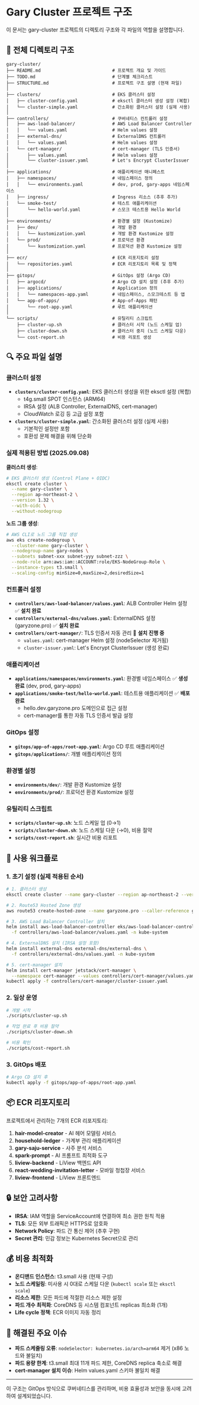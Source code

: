 # Gary Cluster 프로젝트 구조

이 문서는 gary-cluster 프로젝트의 디렉토리 구조와 각 파일의 역할을 설명합니다.

## 📁 전체 디렉토리 구조

```
gary-cluster/
├── README.md                           # 프로젝트 개요 및 가이드
├── TODO.md                             # 단계별 체크리스트
├── STRUCTURE.md                        # 프로젝트 구조 설명 (현재 파일)
│
├── clusters/                           # EKS 클러스터 설정
│   ├── cluster-config.yaml             # eksctl 클러스터 생성 설정 (복합)
│   └── cluster-simple.yaml             # 간소화된 클러스터 설정 (실제 사용)
│
├── controllers/                        # 쿠버네티스 컨트롤러 설정
│   ├── aws-load-balancer/              # AWS Load Balancer Controller
│   │   └── values.yaml                 # Helm values 설정
│   ├── external-dns/                   # ExternalDNS 컨트롤러
│   │   └── values.yaml                 # Helm values 설정
│   └── cert-manager/                   # cert-manager (TLS 인증서)
│       ├── values.yaml                 # Helm values 설정
│       └── cluster-issuer.yaml         # Let's Encrypt ClusterIssuer
│
├── applications/                       # 애플리케이션 매니페스트
│   ├── namespaces/                     # 네임스페이스 정의
│   │   └── environments.yaml           # dev, prod, gary-apps 네임스페이스
│   ├── ingress/                        # Ingress 리소스 (추후 추가)
│   └── smoke-test/                     # 테스트 애플리케이션
│       └── hello-world.yaml            # 스모크 테스트용 Hello World
│
├── environments/                       # 환경별 설정 (Kustomize)
│   ├── dev/                            # 개발 환경
│   │   └── kustomization.yaml          # 개발 환경 Kustomize 설정
│   └── prod/                           # 프로덕션 환경
│       └── kustomization.yaml          # 프로덕션 환경 Kustomize 설정
│
├── ecr/                                # ECR 리포지토리 설정
│   └── repositories.yaml               # ECR 리포지토리 목록 및 정책
│
├── gitops/                             # GitOps 설정 (Argo CD)
│   ├── argocd/                         # Argo CD 설치 설정 (추후 추가)
│   ├── applications/                   # Application 정의
│   │   └── namespaces-app.yaml         # 네임스페이스, 스모크테스트 등 앱
│   └── app-of-apps/                    # App-of-Apps 패턴
│       └── root-app.yaml               # 루트 애플리케이션
│
└── scripts/                            # 유틸리티 스크립트
    ├── cluster-up.sh                   # 클러스터 시작 (노드 스케일 업)
    ├── cluster-down.sh                 # 클러스터 중지 (노드 스케일 다운)
    └── cost-report.sh                  # 비용 리포트 생성
```

## 🔍 주요 파일 설명

### 클러스터 설정

- **`clusters/cluster-config.yaml`**: EKS 클러스터 생성을 위한 eksctl 설정 (복합)
  - t4g.small SPOT 인스턴스 (ARM64)
  - IRSA 설정 (ALB Controller, ExternalDNS, cert-manager)
  - CloudWatch 로깅 등 고급 설정 포함
- **`clusters/cluster-simple.yaml`**: 간소화된 클러스터 설정 (실제 사용)
  - 기본적인 설정만 포함
  - 호환성 문제 해결을 위해 단순화

### 실제 적용된 방법 (2025.09.08)

**클러스터 생성**:

```bash
# EKS 클러스터 생성 (Control Plane + OIDC)
eksctl create cluster \
  --name gary-cluster \
  --region ap-northeast-2 \
  --version 1.32 \
  --with-oidc \
  --without-nodegroup
```

**노드 그룹 생성**:

```bash
# AWS CLI로 노드 그룹 직접 생성
aws eks create-nodegroup \
  --cluster-name gary-cluster \
  --nodegroup-name gary-nodes \
  --subnets subnet-xxx subnet-yyy subnet-zzz \
  --node-role arn:aws:iam::ACCOUNT:role/EKS-NodeGroup-Role \
  --instance-types t3.small \
  --scaling-config minSize=0,maxSize=2,desiredSize=1
```

### 컨트롤러 설정

- **`controllers/aws-load-balancer/values.yaml`**: ALB Controller Helm 설정 ✅ **설치 완료**
- **`controllers/external-dns/values.yaml`**: ExternalDNS 설정 (garyzone.pro) ✅ **설치 완료**
- **`controllers/cert-manager/`**: TLS 인증서 자동 관리 🔄 **설치 진행 중**
  - `values.yaml`: cert-manager Helm 설정 (nodeSelector 제거됨)
  - `cluster-issuer.yaml`: Let's Encrypt ClusterIssuer (생성 완료)

### 애플리케이션

- **`applications/namespaces/environments.yaml`**: 환경별 네임스페이스 ✅ **생성 완료** (dev, prod, gary-apps)
- **`applications/smoke-test/hello-world.yaml`**: 테스트용 애플리케이션 ✅ **배포 완료**
  - hello.dev.garyzone.pro 도메인으로 접근 설정
  - cert-manager를 통한 자동 TLS 인증서 발급 설정

### GitOps 설정

- **`gitops/app-of-apps/root-app.yaml`**: Argo CD 루트 애플리케이션
- **`gitops/applications/`**: 개별 애플리케이션 정의

### 환경별 설정

- **`environments/dev/`**: 개발 환경 Kustomize 설정
- **`environments/prod/`**: 프로덕션 환경 Kustomize 설정

### 유틸리티 스크립트

- **`scripts/cluster-up.sh`**: 노드 스케일 업 (0→1)
- **`scripts/cluster-down.sh`**: 노드 스케일 다운 (→0), 비용 절약
- **`scripts/cost-report.sh`**: 실시간 비용 리포트

## 🚀 사용 워크플로

### 1. 초기 설정 (실제 적용된 순서)

```bash
# 1. 클러스터 생성
eksctl create cluster --name gary-cluster --region ap-northeast-2 --version 1.32 --with-oidc --without-nodegroup

# 2. Route53 Hosted Zone 생성
aws route53 create-hosted-zone --name garyzone.pro --caller-reference gary-cluster-20250908

# 3. AWS Load Balancer Controller 설치
helm install aws-load-balancer-controller eks/aws-load-balancer-controller \
  -f controllers/aws-load-balancer/values.yaml -n kube-system

# 4. ExternalDNS 설치 (IRSA 설정 포함)
helm install external-dns external-dns/external-dns \
  -f controllers/external-dns/values.yaml -n kube-system

# 5. cert-manager 설치
helm install cert-manager jetstack/cert-manager \
  --namespace cert-manager --values controllers/cert-manager/values.yaml
kubectl apply -f controllers/cert-manager/cluster-issuer.yaml
```

### 2. 일상 운영

```bash
# 개발 시작
./scripts/cluster-up.sh

# 작업 완료 후 비용 절약
./scripts/cluster-down.sh

# 비용 확인
./scripts/cost-report.sh
```

### 3. GitOps 배포

```bash
# Argo CD 설치 후
kubectl apply -f gitops/app-of-apps/root-app.yaml
```

## 📦 ECR 리포지토리

프로젝트에서 관리하는 7개의 ECR 리포지토리:

1. **hair-model-creator** - AI 헤어 모델링 서비스
2. **household-ledger** - 가계부 관리 애플리케이션
3. **gary-saju-service** - 사주 분석 서비스
4. **spark-prompt** - AI 프롬프트 최적화 도구
5. **liview-backend** - LiView 백엔드 API
6. **react-wedding-invitation-letter** - 모바일 청첩장 서비스
7. **liview-frontend** - LiView 프론트엔드

## 🔒 보안 고려사항

- **IRSA**: IAM 역할을 ServiceAccount에 연결하여 최소 권한 원칙 적용
- **TLS**: 모든 외부 트래픽은 HTTPS로 암호화
- **Network Policy**: 파드 간 통신 제어 (추후 구현)
- **Secret 관리**: 민감 정보는 Kubernetes Secret으로 관리

## 💰 비용 최적화

- **온디맨드 인스턴스**: t3.small 사용 (현재 구성)
- **노드 스케일링**: 미사용 시 0대로 스케일 다운 (`kubectl scale` 또는 `eksctl scale`)
- **리소스 제한**: 모든 파드에 적절한 리소스 제한 설정
- **파드 개수 최적화**: CoreDNS 등 시스템 컴포넌트 replicas 최소화 (1개)
- **Life cycle 정책**: ECR 이미지 자동 정리

## 🔧 해결된 주요 이슈

- **파드 스케줄링 오류**: `nodeSelector: kubernetes.io/arch=arm64` 제거 (x86 노드와 불일치)
- **파드 용량 한계**: t3.small 최대 11개 파드 제한, CoreDNS replica 축소로 해결
- **cert-manager 설치 이슈**: Helm values.yaml 스키마 불일치 해결

---

이 구조는 GitOps 방식으로 쿠버네티스를 관리하며, 비용 효율성과 보안을 동시에 고려하여 설계되었습니다.
